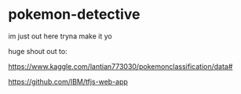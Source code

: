 # pokemon-detective
im just out here tryna make it yo


huge shout out to:

https://www.kaggle.com/lantian773030/pokemonclassification/data#

https://github.com/IBM/tfjs-web-app
